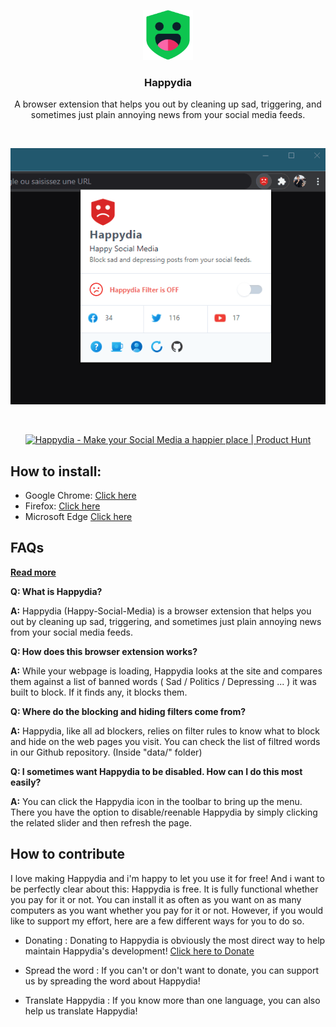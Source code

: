 <p align="center">
  <img src="/icons/on.png" alt="Logo" width="80" height="80">
  <h3 align="center">Happydia</h3>

  <p align="center">
    A browser extension that helps you out by cleaning up sad, triggering, and sometimes just plain annoying news from your social media feeds.
  </p>
  <br />
  <p align="center"><img src="/demo.gif" alt="Demo"></p>
  <br />
  <p align="center">
    <a href="https://www.producthunt.com/posts/happydia?utm_source=badge-featured&utm_medium=badge&utm_souce=badge-happydia" target="_blank"><img src="https://api.producthunt.com/widgets/embed-image/v1/featured.svg?post_id=269850&theme=light" alt="Happydia - Make your Social Media a happier place | Product Hunt" style="width: 250px; height: 54px;" width="250" height="54" /></a>
  </p>
</p>


## How to install:

* Google Chrome: [Click here](https://chrome.google.com/webstore/detail/happydia/eppbnnfjppbiockeliifocniohcpnhlm)
* Firefox: [Click here](https://addons.mozilla.org/en-US/firefox/addon/happydia/)
* Microsoft Edge [Click here](https://github.com/Ademking/happydia)

## FAQs

__[Read more](https://dev.to/ademking/how-i-protect-my-mental-health-from-social-media-s-danger-using-this-browser-extension-5f8k)__

__Q: What is Happydia?__

__A:__ Happydia (Happy-Social-Media) is a browser extension that helps you out by cleaning up sad, triggering, and sometimes just plain annoying news from your social media feeds.


__Q: How does this browser extension works?__

__A:__ While your webpage is loading, Happydia looks at the site and compares them against a list of banned words ( Sad / Politics / Depressing ... ) it was built to block. If it finds any, it blocks them.


__Q: Where do the blocking and hiding filters come from?__

__A:__ Happydia, like all ad blockers, relies on filter rules to know what to block and hide on the web pages you visit. You can check the list of filtred words in our Github repository. (Inside "data/" folder)


 __Q: I sometimes want Happydia to be disabled. How can I do this most easily?__

__A:__ You can click the Happydia icon in the toolbar to bring up the menu. There you have the option to disable/reenable Happydia by simply clicking the related slider and then refresh the page.
 
## How to contribute

I love making Happydia and i'm happy to let you use it for free! And i want to be perfectly clear about this: Happydia is free. It is fully functional whether you pay for it or not. You can install it as often as you want on as many computers as you want whether you pay for it or not. However, if you would like to support my effort, here are a few different ways for you to do so.

* Donating :
Donating to Happydia is obviously the most direct way to help maintain Happydia's development! [Click here to Donate](https://www.paypal.me/Ademkouki)

* Spread the word :
If you can't or don't want to donate, you can support us by spreading the word about Happydia!

* Translate Happydia :
If you know more than one language, you can also help us translate Happydia!
